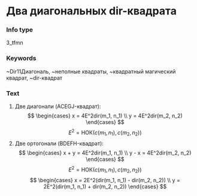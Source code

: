 # Два диагональных dir-квадрата
### Info type
3_tfmn
### Keywords
~Dir11Диагональ, ~неполные квадраты, ~квадратный магический квадрат, ~dir-квадрат
### Text
1. Две диагонали (ACEGJ-квадрат):
$$
\begin{cases}
x = 4E^2dir(m_1, n_1) \\
y = 4E^2dir(m_2, n_2)
\end{cases}
$$
$$E^2 = \text{НОК}(c(m_1, n_1), c(m_2, n_2))$$
2. Две ортогонали (BDEFH-квадрат):
$$
\begin{cases}
x + y = 4E^2dir(m_1, n_1) \\
y - x = 4E^2dir(m_2, n_2)
\end{cases}
$$
$$E^2 = \text{НОК}(c(m_1, n_1), c(m_2, n_2))$$
$$
\begin{cases}
x = 2E^2(dir(m_1, n_1) - dir(m_2, n_2)) \\
y = 2E^2(dir(m_1, n_1) + dir(m_2, n_2))
\end{cases}
$$
```
